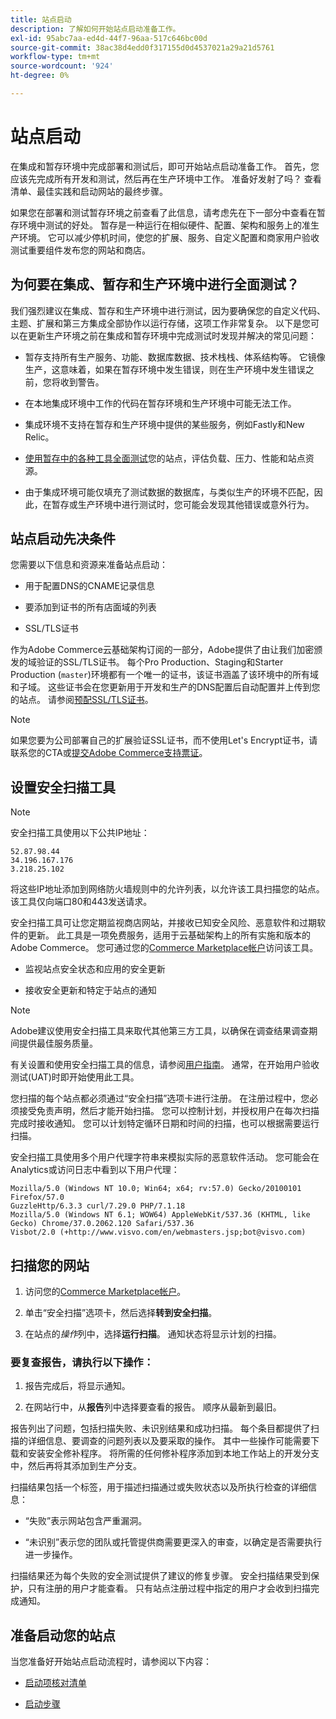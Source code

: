 ```yaml
---
title: 站点启动
description: 了解如何开始站点启动准备工作。
exl-id: 95abc7aa-ed4d-44f7-96aa-517c646bc00d
source-git-commit: 38ac38d4edd0f317155d0d4537021a29a21d5761
workflow-type: tm+mt
source-wordcount: '924'
ht-degree: 0%

---
```


# 站点启动

在集成和暂存环境中完成部署和测试后，即可开始站点启动准备工作。 首先，您应该先完成所有开发和测试，然后再在生产环境中工作。 准备好发射了吗？ 查看清单、最佳实践和启动网站的最终步骤。

如果您在部署和测试暂存环境之前查看了此信息，请考虑先在下一部分中查看在暂存环境中测试的好处。 暂存是一种运行在相似硬件、配置、架构和服务上的准生产环境。 它可以减少停机时间，使您的扩展、服务、自定义配置和商家用户验收测试重要组件发布您的网站和商店。

## 为何要在集成、暂存和生产环境中进行全面测试？

我们强烈建议在集成、暂存和生产环境中进行测试，因为要确保您的自定义代码、主题、扩展和第三方集成全部协作以运行存储，这项工作非常复杂。 以下是您可以在更新生产环境之前在集成和暂存环境中完成测试时发现并解决的常见问题：

- 暂存支持所有生产服务、功能、数据库数据、技术栈栈、体系结构等。 它镜像生产，这意味着，如果在暂存环境中发生错误，则在生产环境中发生错误之前，您将收到警告。

- 在本地集成环境中工作的代码在暂存环境和生产环境中可能无法工作。

- 集成环境不支持在暂存和生产环境中提供的某些服务，例如Fastly和New Relic。

- [使用暂存中的各种工具全面测试](../test/guidance.md)您的站点，评估负载、压力、性能和站点资源。

- 由于集成环境可能仅填充了测试数据的数据库，与类似生产的环境不匹配，因此，在暂存或生产环境中进行测试时，您可能会发现其他错误或意外行为。

## 站点启动先决条件

您需要以下信息和资源来准备站点启动：

- 用于配置DNS的CNAME记录信息

- 要添加到证书的所有店面域的列表

- SSL/TLS证书

作为Adobe Commerce云基础架构订阅的一部分，Adobe提供了由让我们加密颁发的域验证的SSL/TLS证书。 每个Pro Production、Staging和Starter Production (`master`)环境都有一个唯一的证书，该证书涵盖了该环境中的所有域和子域。 这些证书会在您更新用于开发和生产的DNS配置后自动配置并上传到您的站点。 请参阅[预配SSL/TLS证书](../cdn/fastly-configuration.md#provision-ssltls-certificates)。

>[!NOTE]
>
>如果您要为公司部署自己的扩展验证SSL证书，而不使用Let&#39;s Encrypt证书，请联系您的CTA或[提交Adobe Commerce支持票证](https://experienceleague.adobe.com/docs/commerce-knowledge-base/kb/help-center-guide/magento-help-center-user-guide.html?lang=zh-Hans#submit-ticket)。

## 设置安全扫描工具

>[!NOTE]
>
>安全扫描工具使用以下公共IP地址：
>
>```text
>52.87.98.44
>34.196.167.176
>3.218.25.102
>```
>
>将这些IP地址添加到网络防火墙规则中的允许列表，以允许该工具扫描您的站点。 该工具仅向端口80和443发送请求。

安全扫描工具可让您定期监视商店网站，并接收已知安全风险、恶意软件和过期软件的更新。 此工具是一项免费服务，适用于云基础架构上的所有实施和版本的Adobe Commerce。 您可通过您的[Commerce Marketplace帐户](https://account.magento.com/customer/account/login)访问该工具。

- 监视站点安全状态和应用的安全更新

- 接收安全更新和特定于站点的通知

>[!NOTE]
>
>Adobe建议使用安全扫描工具来取代其他第三方工具，以确保在调查结果调查期间提供最佳服务质量。

有关设置和使用安全扫描工具的信息，请参阅[用户指南](https://experienceleague.adobe.com/zh-hans/docs/commerce-admin/systems/security/security-scan)。 通常，在开始用户验收测试(UAT)时即开始使用此工具。

您扫描的每个站点都必须通过“安全扫描”选项卡进行注册。 在注册过程中，您必须接受免责声明，然后才能开始扫描。 您可以控制计划，并授权用户在每次扫描完成时接收通知。 您可以计划特定循环日期和时间的扫描，也可以根据需要运行扫描。

安全扫描工具使用多个用户代理字符串来模拟实际的恶意软件活动。 您可能会在Analytics或访问日志中看到以下用户代理：

```text
Mozilla/5.0 (Windows NT 10.0; Win64; x64; rv:57.0) Gecko/20100101 Firefox/57.0
GuzzleHttp/6.3.3 curl/7.29.0 PHP/7.1.18
Mozilla/5.0 (Windows NT 6.1; WOW64) AppleWebKit/537.36 (KHTML, like Gecko) Chrome/37.0.2062.120 Safari/537.36
Visbot/2.0 (+http://www.visvo.com/en/webmasters.jsp;bot@visvo.com)
```

## 扫描您的网站

1. 访问您的[Commerce Marketplace帐户](https://account.magento.com/customer/account/login)。

1. 单击“安全扫描”选项卡，然后选择&#x200B;**转到安全扫描**。

1. 在站点的&#x200B;_操作_&#x200B;列中，选择&#x200B;**运行扫描**。 通知状态将显示计划的扫描。

### 要复查报告，请执行以下操作：

1. 报告完成后，将显示通知。

1. 在网站行中，从&#x200B;**报告**&#x200B;列中选择要查看的报告。 顺序从最新到最旧。

报告列出了问题，包括扫描失败、未识别结果和成功扫描。 每个条目都提供了扫描的详细信息、要调查的问题列表以及要采取的操作。 其中一些操作可能需要下载和安装安全修补程序。 将所需的任何修补程序添加到本地工作站上的开发分支中，然后再将其添加到生产分支。

扫描结果包括一个标签，用于描述扫描通过或失败状态以及所执行检查的详细信息：

- “失败”表示网站包含严重漏洞。

- “未识别”表示您的团队或托管提供商需要更深入的审查，以确定是否需要执行进一步操作。

扫描结果还为每个失败的安全测试提供了建议的修复步骤。 安全扫描结果受到保护，只有注册的用户才能查看。 只有站点注册过程中指定的用户才会收到扫描完成通知。

## 准备启动您的站点

当您准备好开始站点启动流程时，请参阅以下内容：

- [启动项核对清单](checklist.md)

- [启动步骤](steps.md)
